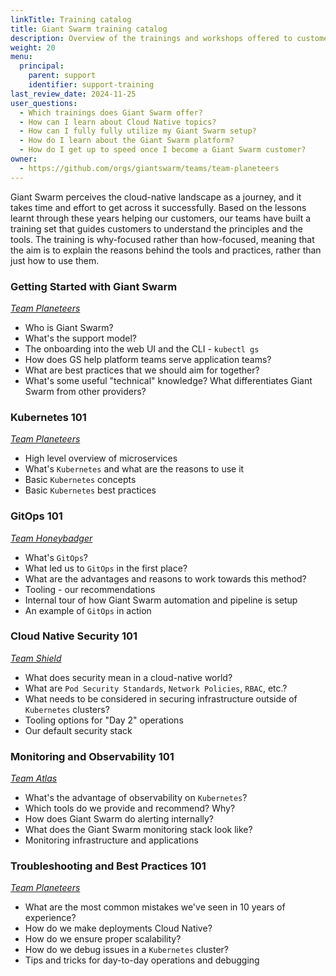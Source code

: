 ```yaml
---
linkTitle: Training catalog
title: Giant Swarm training catalog
description: Overview of the trainings and workshops offered to customers in order to share our knowledge and best practices with them and answer possible follow-up questions.
weight: 20
menu:
  principal:
    parent: support
    identifier: support-training
last_review_date: 2024-11-25
user_questions:
  - Which trainings does Giant Swarm offer?
  - How can I learn about Cloud Native topics?
  - How can I fully fully utilize my Giant Swarm setup?
  - How do I learn about the Giant Swarm platform?
  - How do I get up to speed once I become a Giant Swarm customer?
owner:
  - https://github.com/orgs/giantswarm/teams/team-planeteers
---
```


Giant Swarm perceives the cloud-native landscape as a journey, and it takes time and effort to get across it successfully. Based on the lessons learnt through these years helping our customers, our teams have built a training set that guides customers to understand the principles and the tools. The training is why-focused rather than how-focused, meaning that the aim is to explain the reasons behind the tools and practices, rather than just how to use them.

### Getting Started with Giant Swarm

[_Team Planeteers_](https://www.giantswarm.io/about)

- Who is Giant Swarm?
- What's the support model?
- The onboarding into the web UI and the CLI - `kubectl gs`
- How does GS help platform teams serve application teams?
- What are best practices that we should aim for together?
- What's some useful "technical" knowledge? What differentiates Giant Swarm from other providers?

### Kubernetes 101

[_Team Planeteers_](https://www.giantswarm.io/about)

- High level overview of microservices
- What's `Kubernetes` and what are the reasons to use it
- Basic `Kubernetes` concepts
- Basic `Kubernetes` best practices

### GitOps 101

[_Team Honeybadger_](https://www.giantswarm.io/about)

- What's `GitOps`?
- What led us to `GitOps` in the first place?
- What are the advantages and reasons to work towards this method?
- Tooling - our recommendations
- Internal tour of how Giant Swarm automation and pipeline is setup
- An example of `GitOps` in action

### Cloud Native Security 101

[_Team Shield_](https://www.giantswarm.io/about)

- What does security mean in a cloud-native world?
- What are `Pod Security Standards`, `Network Policies`, `RBAC`, etc.?
- What needs to be considered in securing infrastructure outside of `Kubernetes` clusters?
- Tooling options for "Day 2" operations
- Our default security stack

### Monitoring and Observability 101

[_Team Atlas_](https://www.giantswarm.io/about)

- What's the advantage of observability on `Kubernetes`?
- Which tools do we provide and recommend? Why?
- How does Giant Swarm do alerting internally?
- What does the Giant Swarm monitoring stack look like?
- Monitoring infrastructure and applications

### Troubleshooting and Best Practices 101

[_Team Planeteers_](https://www.giantswarm.io/about)

- What are the most common mistakes we've seen in 10 years of experience?
- How do we make deployments Cloud Native?
- How do we ensure proper scalability?
- How do we debug issues in a `Kubernetes` cluster?
- Tips and tricks for day-to-day operations and debugging
